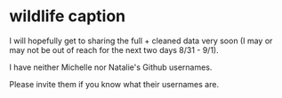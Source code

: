 # wildlife caption
 
I will hopefully get to sharing the full + cleaned data very soon (I may or may not be out of reach for the next two days 8/31 - 9/1).

I have neither Michelle nor Natalie's Github usernames.

Please invite them if you know what their usernames are.

